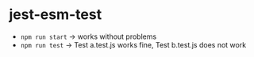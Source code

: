 # jest-esm-test

- `npm run start` -> works without problems
- `npm run test` -> Test a.test.js works fine, Test b.test.js does not work
